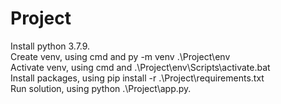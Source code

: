 # Project
Install python 3.7.9.
</br>
Create venv, using cmd and py -m venv .\Project\env\
Activate venv, using cmd and .\Project\env\Scripts\activate.bat
</br>
Install packages, using pip install -r .\Project\requirements.txt
</br>
Run solution, using python .\Project\app.py.
